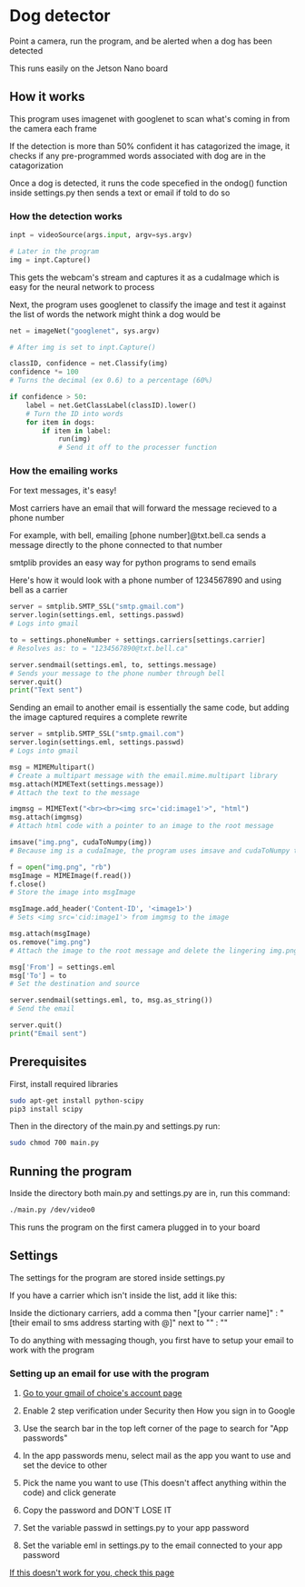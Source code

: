# Dog detector

Point a camera, run the program, and be alerted when a dog has been detected

This runs easily on the Jetson Nano board

## How it works

This program uses imagenet with googlenet to scan what's coming in from the camera each frame

If the detection is more than 50% confident it has catagorized the image, it checks if any pre-programmed words associated with dog are in the catagorization

Once a dog is detected, it runs the code specefied in the ondog() function inside settings.py then sends a text or email if told to do so

### How the detection works

```py
inpt = videoSource(args.input, argv=sys.argv)

# Later in the program
img = inpt.Capture()
```
This gets the webcam's stream and captures it as a cudaImage which is easy for the neural network to process

Next, the program uses googlenet to classify the image and test it against the list of words the network might think a dog would be

```py
net = imageNet("googlenet", sys.argv)

# After img is set to inpt.Capture()

classID, confidence = net.Classify(img)
confidence *= 100
# Turns the decimal (ex 0.6) to a percentage (60%)

if confidence > 50:
    label = net.GetClassLabel(classID).lower()
    # Turn the ID into words
    for item in dogs:
        if item in label:
            run(img)
            # Send it off to the processer function
```

### How the emailing works

For text messages, it's easy!

Most carriers have an email that will forward the message recieved to a phone number

For example, with bell, emailing [phone number]@txt.bell.ca sends a message directly to the phone connected to that number

smtplib provides an easy way for python programs to send emails

Here's how it would look with a phone number of 1234567890 and using bell as a carrier
```py
server = smtplib.SMTP_SSL("smtp.gmail.com")
server.login(settings.eml, settings.passwd)
# Logs into gmail

to = settings.phoneNumber + settings.carriers[settings.carrier]
# Resolves as: to = "1234567890@txt.bell.ca"

server.sendmail(settings.eml, to, settings.message)
# Sends your message to the phone number through bell
server.quit()
print("Text sent")
```

Sending an email to another email is essentially the same code, but adding the image captured requires a complete rewrite

```py
server = smtplib.SMTP_SSL("smtp.gmail.com")
server.login(settings.eml, settings.passwd)
# Logs into gmail

msg = MIMEMultipart()
# Create a multipart message with the email.mime.multipart library
msg.attach(MIMEText(settings.message))
# Attach the text to the message

imgmsg = MIMEText("<br><br><img src='cid:image1'>", "html")
msg.attach(imgmsg)
# Attach html code with a pointer to an image to the root message

imsave("img.png", cudaToNumpy(img))
# Because img is a cudaImage, the program uses imsave and cudaToNumpy to save the image to a file

f = open("img.png", "rb")
msgImage = MIMEImage(f.read())
f.close()
# Store the image into msgImage

msgImage.add_header('Content-ID', '<image1>')
# Sets <img src='cid:image1'> from imgmsg to the image

msg.attach(msgImage)
os.remove("img.png")
# Attach the image to the root message and delete the lingering img.png file

msg['From'] = settings.eml
msg['To'] = to
# Set the destination and source

server.sendmail(settings.eml, to, msg.as_string())
# Send the email

server.quit()
print("Email sent")

```

## Prerequisites

First, install required libraries

```sh
sudo apt-get install python-scipy
pip3 install scipy
```

Then in the directory of the main.py and settings.py run:

```sh
sudo chmod 700 main.py
```

## Running the program

Inside the directory both main.py and settings.py are in, run this command:

```sh
./main.py /dev/video0
```
This runs the program on the first camera plugged in to your board

## Settings

The settings for the program are stored inside settings.py

If you have a carrier which isn't inside the list, add it like this:

Inside the dictionary carriers, add a comma then "[your carrier name]" : "[their email to sms address starting with @]" next to "" : ""

To do anything with messaging though, you first have to setup your email to work with the program

### Setting up an email for use with the program

1. [Go to your gmail of choice's account page](https://myaccount.google.com/)

2. Enable 2 step verification under Security then How you sign in to Google

3. Use the search bar in the top left corner of the page to search for "App passwords"

4. In the app passwords menu, select mail as the app you want to use and set the device to other

5. Pick the name you want to use (This doesn't affect anything within the code) and click generate

6. Copy the password and DON'T LOSE IT

7. Set the variable passwd in settings.py to your app password

8. Set the variable eml in settings.py to the email connected to your app password

[If this doesn't work for you, check this page](https://support.google.com/mail/answer/185833?hl=en)
